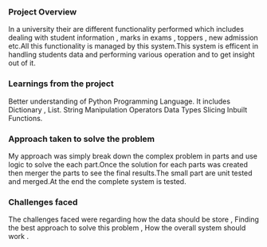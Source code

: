 ### Project Overview

 In a university their are different functionality performed which includes dealing with student information , marks in exams , toppers , new admission etc.All this functionality is managed by this system.This system is efficent in handling students data and performing various operation and to get insight out of it.



### Learnings from the project

 Better understanding of  Python Programming Language. It includes 
Dictionary , List.
String Manipulation
Operators
Data Types
Slicing 
Inbuilt Functions.


### Approach taken to solve the problem

 My approach was simply break down the complex problem in parts and use logic to solve the each part.Once the solution for each parts was created then merger the parts to see the final results.The small part are unit tested and merged.At the end the complete system is tested.


### Challenges faced

 The challenges faced were regarding how the data should be store , Finding the best approach to solve this problem , How the overall system should work .


